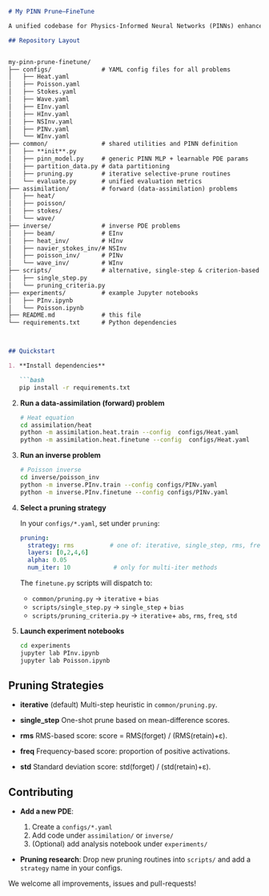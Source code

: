 

```markdown
# My PINN Prune–FineTune

A unified codebase for Physics-Informed Neural Networks (PINNs) enhanced with selective neuron pruning and fine-tuning, supporting both data-assimilation (forward) and inverse PDE problems, plus a library of pruning strategies.

## Repository Layout


my-pinn-prune-finetune/
├── configs/              # YAML config files for all problems
│   ├── Heat.yaml
│   ├── Poisson.yaml
│   ├── Stokes.yaml
│   ├── Wave.yaml
│   ├── EInv.yaml
│   ├── HInv.yaml
│   ├── NSInv.yaml
│   ├── PINv.yaml
│   └── WInv.yaml
├── common/               # shared utilities and PINN definition
│   ├── **init**.py
│   ├── pinn_model.py     # generic PINN MLP + learnable PDE params
│   ├── partition_data.py # data partitioning
│   ├── pruning.py        # iterative selective-prune routines
│   └── evaluate.py       # unified evaluation metrics
├── assimilation/         # forward (data-assimilation) problems
│   ├── heat/
│   ├── poisson/
│   ├── stokes/
│   └── wave/
├── inverse/              # inverse PDE problems
│   ├── beam/             # EInv
│   ├── heat_inv/         # HInv
│   ├── navier_stokes_inv/# NSInv
│   ├── poisson_inv/      # PINv
│   └── wave_inv/         # WInv
├── scripts/              # alternative, single-step & criterion-based pruning
│   ├── single_step.py
│   └── pruning_criteria.py
├── experiments/          # example Jupyter notebooks
│   ├── PInv.ipynb
│   └── Poisson.ipynb
├── README.md             # this file
└── requirements.txt      # Python dependencies



## Quickstart

1. **Install dependencies**

   ```bash
   pip install -r requirements.txt
   ```

2. **Run a data-assimilation (forward) problem**

   ```bash
   # Heat equation
   cd assimilation/heat
   python -m assimilation.heat.train --config  configs/Heat.yaml
   python -m assimilation.heat.finetune --config  configs/Heat.yaml
   ```

3. **Run an inverse problem**

   ```bash
   # Poisson inverse
   cd inverse/poisson_inv
   python -m inverse.PInv.train --config configs/PINv.yaml
   python -m inverse.PInv.finetune --config configs/PINv.yaml
   ```

4. **Select a pruning strategy**

   In your `configs/*.yaml`, set under `pruning`:

   ```yaml
   pruning:
     strategy: rms          # one of: iterative, single_step, rms, freq, std
     layers: [0,2,4,6]
     alpha: 0.05
     num_iter: 10            # only for multi-iter methods
   ```

   The `finetune.py` scripts will dispatch to:

   * `common/pruning.py` → `iterative` + `bias`
   * `scripts/single_step.py` → `single_step` + `bias`
   * `scripts/pruning_criteria.py` → `iterative`+ `abs`, `rms`, `freq`, `std`

5. **Launch experiment notebooks**

   ```bash
   cd experiments
   jupyter lab PInv.ipynb
   jupyter lab Poisson.ipynb
   ```

## Pruning Strategies

* **iterative** (default)
  Multi-step heuristic in `common/pruning.py`.

* **single\_step**
  One-shot prune based on mean-difference scores.

* **rms**
  RMS-based score:  score = RMS(forget) / (RMS(retain)+ε).

* **freq**
  Frequency-based score: proportion of positive activations.

* **std**
  Standard deviation score: std(forget) / (std(retain)+ε).

## Contributing

* **Add a new PDE**:

  1. Create a `configs/*.yaml`
  2. Add code under `assimilation/` or `inverse/`
  3. (Optional) add analysis notebook under `experiments/`

* **Pruning research**:
  Drop new pruning routines into `scripts/` and add a `strategy` name in your configs.

We welcome all improvements, issues and pull-requests!
```
